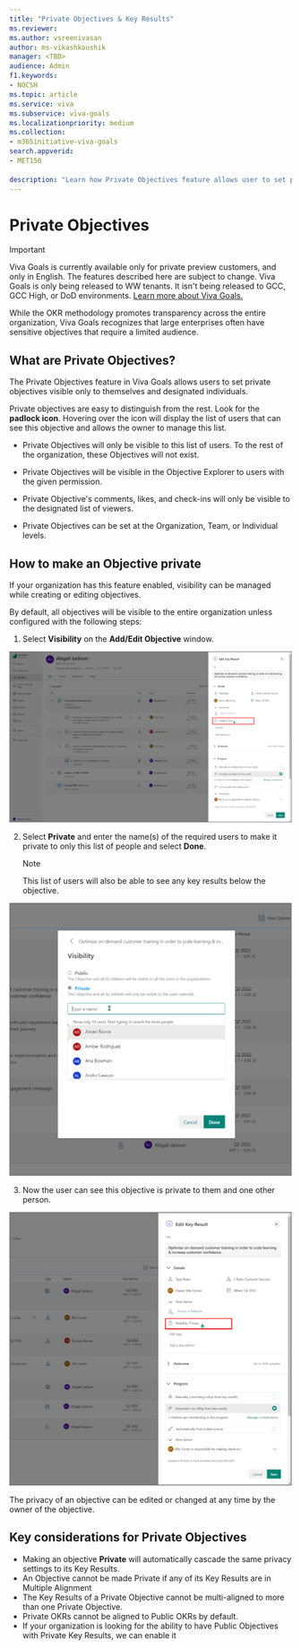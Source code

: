 ```yaml
---
title: "Private Objectives & Key Results"
ms.reviewer: 
ms.author: vsreenivasan
author: ms-vikashkoushik
manager: <TBD>
audience: Admin
f1.keywords:
- NOCSH
ms.topic: article
ms.service: viva
ms.subservice: viva-goals
ms.localizationpriority: medium
ms.collection:  
- m365initiative-viva-goals
search.appverid:
- MET150

description: "Learn how Private Objectives feature allows user to set private objectives visible only to themselves and designated individuals."
---
```


# Private Objectives 

> [!IMPORTANT]
> Viva Goals is currently available only for private preview customers, and only in English. The features described here are subject to change. Viva Goals is only being released to WW tenants. It isn't being released to GCC, GCC High, or DoD environments. [Learn more about Viva Goals.](https://go.microsoft.com/fwlink/?linkid=2189933)

While the OKR methodology promotes transparency across the entire organization, Viva Goals recognizes that large enterprises often have sensitive objectives that require a limited audience.

## What are Private Objectives?

The Private Objectives feature in Viva Goals allows users to set private objectives visible only to themselves and designated individuals.

Private objectives are easy to distinguish from the rest. Look for the **padlock icon**. Hovering over the icon will display the list of users that can see this objective and allows the owner to manage this list.

- Private Objectives will only be visible to this list of users. To the rest of the organization, these Objectives will not exist. 

- Private Objectives will be visible in the Objective Explorer to users with the given permission.

- Private Objective's comments, likes, and check-ins will only be visible to the designated list of viewers.

- Private Objectives can be set at the Organization, Team, or Individual levels.

## How to make an Objective private

If your organization has this feature enabled, visibility can be managed while creating or editing objectives.

By default, all objectives will be visible to the entire organization unless configured with the following steps:

1. Select **Visibility** on the **Add/Edit Objective** window.

![private objective](../media/goals/4/414/a.jpg)

2. Select **Private** and enter the name(s) of the required users to make it private to only this list of people and select **Done**.

    > [!NOTE]
    > This list of users will also be able to see any key results below the objective.

![list of users](../media/goals/4/414/b.jpg)

3. Now the user can see this objective is private to them and one other person.

![private objectives](../media/goals/4/414/c.jpg)

The privacy of an objective can be edited or changed at any time by the owner of the objective.

## Key considerations for Private Objectives

- Making an objective **Private** will automatically cascade the same privacy settings to its Key Results.
- An Objective cannot be made Private if any of its Key Results are in Multiple Alignment  
- The Key Results of a Private Objective cannot be multi-aligned to more than one Private Objective.
- Private OKRs cannot be aligned to Public OKRs by default.
- If your organization is looking for the ability to have Public Objectives with Private Key Results, we can enable it

